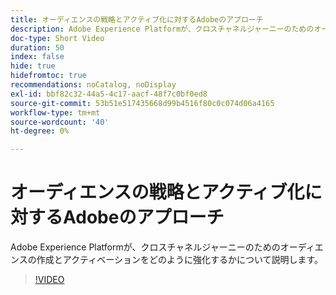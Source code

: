 ```yaml
---
title: オーディエンスの戦略とアクティブ化に対するAdobeのアプローチ
description: Adobe Experience Platformが、クロスチャネルジャーニーのためのオーディエンスの作成とアクティベーションをどのように強化するかについて説明します。
doc-type: Short Video
duration: 50
index: false
hide: true
hidefromtoc: true
recommendations: noCatalog, noDisplay
exl-id: bbf82c32-44a5-4c17-aacf-48f7c0bf0ed8
source-git-commit: 53b51e517435668d99b4516f80c0c074d06a4165
workflow-type: tm+mt
source-wordcount: '40'
ht-degree: 0%

---
```


# オーディエンスの戦略とアクティブ化に対するAdobeのアプローチ

Adobe Experience Platformが、クロスチャネルジャーニーのためのオーディエンスの作成とアクティベーションをどのように強化するかについて説明します。

<!-- 62_S655_3442541_49_adobes-approach-to-audience-strategy-and-activation -->
>[!VIDEO](https://video.tv.adobe.com/v/3458225/?learn=on&enablevpops=true)
